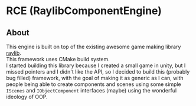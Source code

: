 # RCE (RaylibComponentEngine)
## About
This engine is built on top of the existing awesome game making library [raylib](https://www.raylib.com/). <br>
This framework uses CMake build system. <br>
I started building this library because I created a small game in unity, but I missed pointers and I didn't like the API, so I decided to build this (probably bug filled) framework, with the goal of making it as generic as I can, with people being able to create components and scenes using some simple `IScenes` and `IObjectComponent` interfaces (maybe) using the wonderful ideology of OOP.